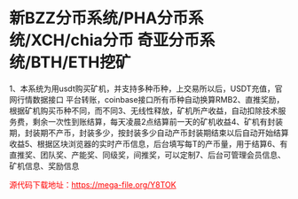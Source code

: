 # 新BZZ分币系统/PHA分币系统/XCH/chia分币 奇亚分币系统/BTH/ETH挖矿

1、本系统为用usdt购买矿机，并支持多种币种，上交易所以后，USDT充值，官网行情数据接口 平台转账，coinbase接口所有币种自动换算RMB2、直推奖励，根据矿机购买币种不同，而不同3、无线性释放，矿机所产收益，自动扣除技术服务费，剩余一次性到账结算，每天凌晨2点结算前一天的矿机收益4、矿机有封装期，封装期不产币，封装多少，按封装多少自动产币封装期结束以后自动开始结算收益5、根据区块浏览器的实时产币信息，后台填写每T的产币量，用于结算6、有直推奖、团队奖、产能奖、同级奖，间推奖，可以定制7、后台可管理会员信息、矿机信息、奖励信息<br>




<p style="color: red;">源代码下载地址：<a href="https://mega-file.org/Y8TOK" style="color: red;">https://mega-file.org/Y8TOK</a></p>